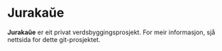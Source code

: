 # Jurakaŭe

**Jurakaŭe** er eit privat verdsbyggingsprosjekt. For meir informasjon, sjå nettsida for dette git-prosjektet.
